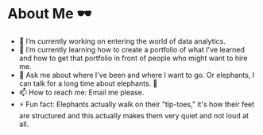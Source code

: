 # About Me 🕶


- 🔭 I’m currently working on entering the world of data analytics. 
- 🌱 I’m currently learning how to create a portfolio of what I've learned and how to get that portfolio in front of people who might want to hire me. 
- 💬 Ask me about where I've been and where I want to go. Or elephants, I can talk for a long time about elephants. 🐘
- 📫 How to reach me: Email me please.
- ⚡ Fun fact: Elephants actually walk on their "tip-toes," it's how their feet are structured and this actually makes them very quiet and not loud at all. 

